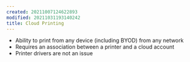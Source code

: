 ```yaml
---
created: 20211007124622893
modified: 20211031193140242
title: Cloud Printing
---
```


- Ability to print from any device (including BYOD) from any network
- Requires an association between a printer and a cloud account
- Printer drivers are not an issue
